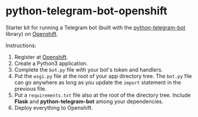 # python-telegram-bot-openshift

Starter kit for running a Telegram bot (built with the [python-telegram-bot](https://github.com/lufte/python-telegram-bot-openshift.git) library) on [Openshift](https://www.openshift.com/).

Instructions:

1. Register at [Openshift](https://www.openshift.com/).
2. Create a Python3 application.
3. Complete the `bot.py` file with your bot's token and handlers.
4. Put the `wsgi.py` file at the root of your app directory tree. The `bot.py` file can go anywhere as long as you update the `import` statement in the previous file.
5. Put a `requirements.txt` file also at the root of the directory tree. Include **Flask** and **python-telegram-bot** among your dependencies.
6. Deploy everything to Openshift.

